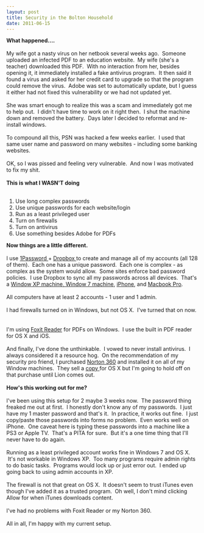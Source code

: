 ```yaml
---
layout: post
title: Security in the Bolton Household
date: 2011-06-15
---
```


<b>What happened....</b><br /><br />My wife got a nasty virus on her netbook several weeks ago. &nbsp;Someone uploaded an infected PDF to an education website. &nbsp;My wife (she's a teacher) downloaded this PDF. &nbsp;With no interaction from her, besides opening it, it immediately installed a fake antivirus program. &nbsp;It then said it found a virus and asked for her credit card to upgrade so that the program could remove the virus. &nbsp;Adobe was set to automatically update, but I guess it either had not fixed this vulnerability or we had not updated yet.<br /><br />She was smart enough to realize this was a scam and&nbsp;immediately&nbsp;got me to help out. &nbsp;I didn't have time to work on it right then. &nbsp;I shut the machine down and removed the battery. &nbsp;Days later I decided to reformat and&nbsp;re-install windows.<br /><br />To compound all this, PSN was hacked a few weeks earlier. &nbsp;I used that same user name and password on many websites - including some banking websites.<br /><br />OK, so I was pissed and feeling very vulnerable. &nbsp;And now I was motivated to fix my shit.<br /><br /><b>This is what I WASN'T doing</b><br /><br /><ol><li>Use long complex passwords</li><li>Use unique passwords for each website/login</li><li>Run as a least&nbsp;privileged&nbsp;user</li><li>Turn on firewalls</li><li>Turn on antivirus</li><li>Use something besides Adobe for PDFs</li></ol><div><b>Now things are a little different.</b></div><div><br /></div><div>I use <a href="http://agilebits.com/products/1Password">1Password </a>+ <a href="https://www.dropbox.com/">Dropbox </a>to create and manage all of my accounts (all 128 of them). &nbsp;Each one has a unique password. &nbsp;Each one is complex - as complex as the system would allow. &nbsp;Some sites enforce bad password policies. &nbsp;I use Dropbox to sync all my passwords across all devices. &nbsp;That's a <a href="http://help.agilebits.com/1Password_Windows/setting-up-Dropbox-sync.html">Window XP machine, Window 7 machine</a>, <a href="http://help.agilebits.com/1Password3/cloud_syncing_with_dropbox.html">iPhone</a>, and <a href="http://help.agilebits.com/1Password3/configure_dropbox_on_mac.html">Macbook Pro</a>.</div><div><br /></div><div>All computers have at least 2 accounts - 1 user and 1 admin. &nbsp;</div><div><br /></div><div>I had firewalls turned on in Windows, but not OS X. &nbsp;I've turned that on now. &nbsp;</div><div><br />I'm using&nbsp;<a href="http://www.foxitsoftware.com/products/reader/">Foxit Reader</a>&nbsp;for PDFs on Windows. &nbsp;I use the built in PDF reader for OS X and iOS.<br /><br /></div><div>And finally, I've done the unthinkable. &nbsp;I vowed to never install antivirus. &nbsp;I always considered it a resource hog. &nbsp;On the recommendation of my security pro friend, I purchased <a href="http://us.norton.com/360/">Norton 360</a> and installed it on all of my Window machines. &nbsp;They sell a <a href="http://us.norton.com/macintosh/antivirus/">copy </a>for OS X but I'm going to hold off on that purchase until Lion comes out.</div><div><br /></div><div><b>How's this working out for me?&nbsp;</b></div><div><br /></div><div>I've been using this setup for 2 maybe 3 weeks now. &nbsp;The password thing freaked me out at first. &nbsp;I honestly don't know any of my passwords. &nbsp;I just have my 1 master password and that's it. &nbsp;In practice, it works out fine. &nbsp;I just copy/paste those passwords into forms no problem. &nbsp;Even works well on iPhone. &nbsp;One caveat here is typing these passwords into a machine like a PS3 or Apple TV. &nbsp;That's a PITA for sure. &nbsp;But it's a one time thing that I'll never have to do again.</div><div><br /></div><div>Running as a least&nbsp;privileged&nbsp;account works fine in Windows 7 and OS X. &nbsp;It's not workable in Windows XP. &nbsp;Too many programs require admin rights to do basic tasks. &nbsp;Programs would lock up or just error out. &nbsp;I ended up going back to using admin accounts in XP.</div><div><br /></div><div>The firewall is not that great on OS X. &nbsp;It doesn't seem to trust iTunes even though I've added it as a trusted program. &nbsp;Oh well, I don't mind clicking Allow for when iTunes downloads content.</div><div><br /></div><div>I've had no problems with Foxit Reader or my Norton 360.</div><div><br /></div><div>All in all, I'm happy with my current setup.</div><div><br /></div><div><br /></div><div><br /></div><div><br /></div><div><br /></div><div><br /></div><div><br /></div>
